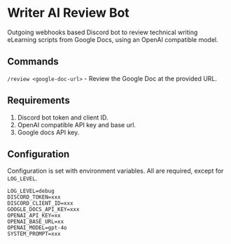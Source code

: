 # Writer AI Review Bot

Outgoing webhooks based Discord bot to review technical writing eLearning
scripts from Google Docs, using an OpenAI compatible model.

## Commands

`/review <google-doc-url>` - Review the Google Doc at the provided URL.

## Requirements

1. Discord bot token and client ID.
2. OpenAI compatible API key and base url.
3. Google docs API key.

## Configuration

Configuration is set with environment variables. All are required, except for
`LOG_LEVEL`.

```env
LOG_LEVEL=debug
DISCORD_TOKEN=xxx
DISCORD_CLIENT_ID=xxx
GOOGLE_DOCS_API_KEY=xxx
OPENAI_API_KEY=xx
OPENAI_BASE_URL=xx
OPENAI_MODEL=gpt-4o
SYSTEM_PROMPT=xxx
```
